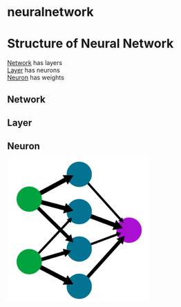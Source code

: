 # neuralnetwork
# Structure of Neural Network

[Network]() has layers<br>
[Layer]() has neurons<br>
[Neuron]() has weights<br>

## Network

## Layer

## Neuron
<img src="/images/network1.png" alt="drawing" width="330" hight="440"/>
